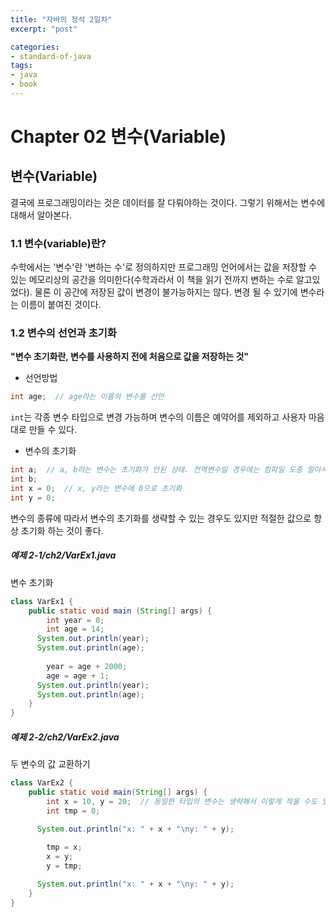 ```yaml
---
title: "자바의 정석 2일차"
excerpt: "post"

categories:
- standard-of-java
tags:
- java
- book
---
```


# Chapter 02 변수(Variable)

## 변수(Variable)
결국에 프로그래밍이라는 것은 데이터를 잘 다뤄야하는 것이다. 그렇기 위해서는 변수에 대해서 알아본다.

### 1.1 변수(variable)란?
수학에서는 '변수'란 '변하는 수'로 정의하지만 프로그래밍 언어에서는 값을 저장할 수 있는 메모리상의 공간을 의미한다(수학과라서 이 책을 읽기 전까지 변하는 수로 알고있었다). 물론 이 공간에 저장된 값이 변경이 불가능하지는 않다. 변경 될 수 있기에 변수라는 이름이 붙여진 것이다.

### 1.2 변수의 선언과 초기화
**"변수 초기화란, 변수를 사용하지 전에 처음으로 값을 저장하는 것"**
- 선언방법
```java
int age;  // age라는 이름의 변수를 선언
```
`int`는 각종 변수 타입으로 변경 가능하며 변수의 이름은 예약어를 제외하고 사용자 마음대로 만들 수 있다.
- 변수의 초기화
```java
int a;  // a, b라는 변수는 초기화가 안된 상태. 전역변수일 경우에는 컴파일 도중 알아서 int의 기본값인 0을 대입
int b;
int x = 0;  // x, y라는 변수에 0으로 초기화
int y = 0;
 ```
  변수의 종류에 따라서 변수의 초기화를 생략할 수 있는 경우도 있지만 적절한 값으로 항상 초기화 하는 것이 좋다.

##### 예제 2-1/ch2/VarEx1.java
변수 초기화
```java
class VarEx1 {
    public static void main (String[] args) {
        int year = 0;
        int age = 14;
      System.out.println(year);
      System.out.println(age);
        
        year = age + 2000;
        age = age + 1;
      System.out.println(year);
      System.out.println(age);
    }
}
```

##### 예제 2-2/ch2/VarEx2.java
두 변수의 값 교환하기
```java
class VarEx2 {
    public static void main(String[] args) {
        int x = 10, y = 20;  // 동일한 타입의 변수는 생략해서 이렇게 적을 수도 있다.
        int tmp = 0;

      System.out.println("x: " + x + "\ny: " + y);
      
        tmp = x;
        x = y;
        y = tmp;

      System.out.println("x: " + x + "\ny: " + y);
    }
}
```